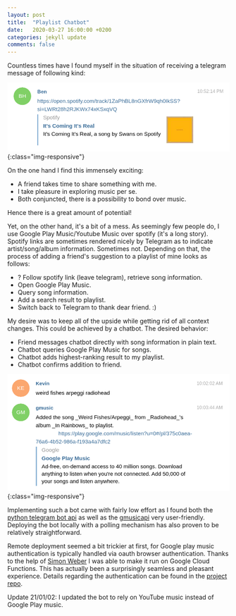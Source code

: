 ```yaml
---
layout: post
title:  "Playlist Chatbot"
date:   2020-03-27 16:00:00 +0200
categories: jekyll update
comments: false
---
```

Countless times have I found myself in the situation of receiving a telegram message of following
kind:

![telegram message](/imgs/playlist-chat-bot/telegram-message.png){:class="img-responsive"}

On the one hand I find this immensely exciting:
   * A friend takes time to share something with me.
   * I take pleasure in exploring music per se.
   * Both conjuncted, there is a possibility to bond over music.

Hence there is a great amount of potential!

Yet, on the other hand, it's a bit of a mess. As seemingly few people do, I use Google Play
Music/Youtube Music over spotify (it's a long story). Spotify links are sometimes rendered
nicely by Telegram as to indicate artist/song/album information. Sometimes not. Depending on that,
the process of adding a friend's suggestion to a playlist of mine looks as follows:
   * ? Follow spotify link (leave telegram), retrieve song information.
   * Open Google Play Music.
   * Query song information.
   * Add a search result to playlist.
   * Switch back to Telegram to thank dear friend. :)

My desire was to keep all of the upside while getting rid of all context changes. This could be
achieved by a chatbot. The desired behavior:
   * Friend messages chatbot directly with song information in plain text.
   * Chatbot queries Google Play Music for songs.
   * Chatbot adds highest-ranking result to my playlist.
   * Chatbot confirms addition to friend.

![bot message](/imgs/playlist-chat-bot/bot-message.png){:class="img-responsive"}

Implementing such a bot came with fairly low effort as I found both the [python telegram bot
api](https://python-telegram-bot.org/) as well as the [gmusicapi](
https://github.com/simon-weber/gmusicapi) very user-friendly. Deploying the bot locally with a
polling mechanism has also proven to be relatively straightforward.

Remote deployment seemed a bit trickier at first, for Google play music authentication is typically
handled via oauth browser authentication. Thanks to the help of [Simon
Weber](https://www.simonmweber.com/) I was able to make it run on Google Cloud Functions. This has
actually been a surprisingly seamless and pleasant experience. Details regarding the authentication
can be found in the [project repo](https://github.com/kklein/gmusic-bot).

Update 21/01/02: I updated the bot to rely on YouTube music instead of Google Play music.
